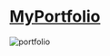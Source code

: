 # [MyPortfolio](https://sabuhi0.herokuapp.com/)
![portfolio](https://user-images.githubusercontent.com/62444892/153713297-84797454-a2aa-4d3d-9ffb-8b787127128d.gif)
